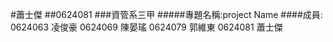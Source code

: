 #蕭士傑
##0624081
###資管系三甲
#####專題名稱:project Name
####成員:
0624063 凌俊豪
0624069 陳晏瑤
0624079 郭維東
0624081 蕭士傑
